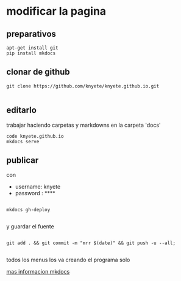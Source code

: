 # modificar la pagina
## preparativos

```
apt-get install git
pip install mkdocs
```


## clonar de github

```
git clone https://github.com/knyete/knyete.github.io.git


```

## editarlo
trabajar haciendo carpetas y markdowns en la carpeta 'docs'
```
code knyete.github.io
mkdocs serve
```

## publicar
con 
- username: knyete
- password : ****

```

mkdocs gh-deploy


```

y guardar el fuente
```

git add . && git commit -m "mrr $(date)" && git push -u --all;


```
todos los menus los va creando el programa solo

[mas informacion mkdocs](https://www.mkdocs.org/)